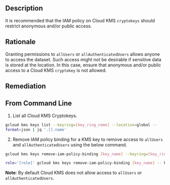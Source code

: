 ## Description

It is recommended that the IAM policy on Cloud KMS `cryptokeys` should restrict anonymous and/or public access.

## Rationale

Granting permissions to `allUsers` or `allAuthenticatedUsers` allows anyone to access the dataset. Such access might not be desirable if sensitive data is stored at the location. In this case, ensure that anonymous and/or public access to a Cloud KMS `cryptokey` is not allowed.

## Remediation

## From Command Line

1. List all Cloud KMS Cryptokeys.
  ```bash
  gcloud kms keys list --keyring=[key_ring_name] --location=global --
  format=json | jq '.[].name'
  ```
2. Remove IAM policy binding for a KMS key to remove access to `allUsers` and `allAuthenticatedUsers` using the below command.
  ```bash
  gcloud kms keys remove-iam-policy-binding [key_name] --keyring=[key_ring_name] --location=global --member='allAuthenticatedUsers' --

  role='[role]' gcloud kms keys remove-iam-policy-binding [key_name] -- keyring=[key_ring_name] --location=global --member='allUsers' --role='[role]'
  ```

**Note**: By default Cloud KMS does not allow access to `allUsers` or `allAuthenticatedUsers`.
